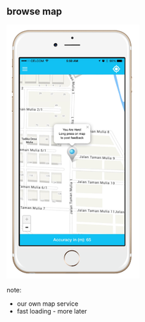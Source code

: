 ## browse map

<img style="background:none; border:none; box-shadow:none;  max-width: 60%; max-height: 60%; " src="resources/tmom-4.png">

note:
- our own map service 
- fast loading - more later
